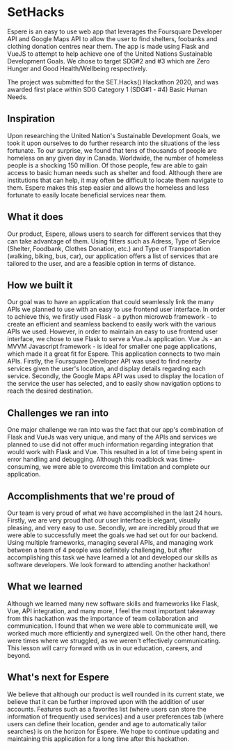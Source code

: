 # SetHacks

Espere is an easy to use web app that leverages the Foursquare Developer API and Google Maps API to allow the user to find shelters, foobanks and clothing donation centres near them. The app is made using Flask and VueJS to attempt to help achieve one of the United Nations Sustainable Development Goals. We chose to target SDG#2 and #3 which are Zero Hunger and Good Health/Wellbeing respectively. 

The project was submitted for the SET.Hacks() Hackathon 2020, and was awarded first place within SDG Category 1 (SDG#1 - #4) Basic Human Needs.

## Inspiration
Upon researching the United Nation's Sustainable Development Goals, we took it upon ourselves to do further research into the situations of the less fortunate. To our surprise, we found that tens of thousands of people are homeless on any given day in Canada. Worldwide, the number of homeless people is a shocking 150 million. Of those people, few are able to gain access to basic human needs such as shelter and food. Although there are institutions that can help, it may often be difficult to locate them navigate to them. Espere makes this step easier and allows the homeless and less fortunate to easily locate beneficial services near them.

## What it does
Our product, Espere, allows users to search for different services that they can take advantage of them. Using filters such as Adress, Type of Service (Shelter, Foodbank, Clothes Donation, etc.) and Type of Transportation (walking, biking, bus, car), our application offers a list of services that are tailored to the user, and are a feasible option in terms of distance.

## How we built it
Our goal was to have an application that could seamlessly link the many APIs we planned to use with an easy to use frontend user interface. In order to achieve this, we firstly used Flask - a python microweb framework - to create an efficient and seamless backend to easily work with the various APIs we used. However, in order to maintain an easy to use frontend user interface, we chose to use Flask to serve a Vue.Js application. Vue Js - an MVVM Javascript framework - is ideal for smaller one page applications, which made it a great fit for Espere. This application connects to two main APIs. Firstly, the Foursquare Developer API was used to find nearby services given the user's location, and display details regarding each service. Secondly, the Google Maps API was used to display the location of the service the user has selected, and to easily show navigation options to reach the desired destination.

## Challenges we ran into
One major challenge we ran into was the fact that our app's combination of Flask and VueJs was very unique, and many of the APIs and services we planned to use did not offer much information regarding integration that would work with Flask and Vue. This resulted in a lot of time being spent in error handling and debugging. Although this roadblock was time-consuming, we were able to overcome this limitation and complete our application.

## Accomplishments that we're proud of
Our team is very proud of what we have accomplished in the last 24 hours. Firstly, we are very proud that our user interface is elegant, visually pleasing, and very easy to use. Secondly, we are incredibly proud that we were able to successfully meet the goals we had set out for our backend. Using multiple frameworks, managing several APIs, and managing work between a team of 4 people was definitely challenging, but after accomplishing this task we have learned a lot and developed our skills as software developers. We look forward to attending another hackathon!

## What we learned
Although we learned many new software skills and frameworks like Flask, Vue, API integration, and many more, I feel the most important takeaway from this hackathon was the importance of team collaboration and communication. I found that when we were able to communicate well, we worked much more efficiently and synergized well. On the other hand, there were times where we struggled, as we weren't effectively communicating. This lesson will carry forward with us in our education, careers, and beyond.

## What's next for Espere
We believe that although our product is well rounded in its current state, we believe that it can be further improved upon with the addition of user accounts. Features such as a favorites list (where users can store the information of frequently used services) and a user preferences tab (where users can define their location, gender and age to automatically tailor searches) is on the horizon for Espere. We hope to continue updating and maintaining this application for a long time after this hackathon.
